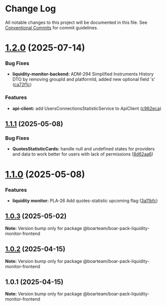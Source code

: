 # Change Log

All notable changes to this project will be documented in this file.
See [Conventional Commits](https://conventionalcommits.org) for commit guidelines.

# [1.2.0](https://github.com/boarteam/boar-pack/compare/@boarteam/boar-pack-liquidity-monitor-frontend@1.1.1...@boarteam/boar-pack-liquidity-monitor-frontend@1.2.0) (2025-07-14)


### Bug Fixes

* **liquidity-monitor-backend:** ADM-294 Simplified Instruments History DTO by removing groupId and platformId, added new optional field 's' ([ca72f1c](https://github.com/boarteam/boar-pack/commit/ca72f1c5b6e36a1eded9ab8d5685f494b0845c10))


### Features

* **api-client:** add UsersConnectionsStatisticService to ApiClient ([c962eca](https://github.com/boarteam/boar-pack/commit/c962ecacd93b2dc095d48a5a9f938a40919c40d5))





## [1.1.1](https://github.com/boarteam/boar-pack/compare/@boarteam/boar-pack-liquidity-monitor-frontend@1.1.0...@boarteam/boar-pack-liquidity-monitor-frontend@1.1.1) (2025-05-08)


### Bug Fixes

* **QuotesStatisticCards:** handle null and undefined states for providers and data to work better for users with lack of permissions ([8d62aa6](https://github.com/boarteam/boar-pack/commit/8d62aa6c3ca33f44d31878d9acf6acb405f52aa5))





# [1.1.0](https://github.com/boarteam/boar-pack/compare/@boarteam/boar-pack-liquidity-monitor-frontend@1.0.3...@boarteam/boar-pack-liquidity-monitor-frontend@1.1.0) (2025-05-08)


### Features

* **liquidity monitor:** PLA-26 Add quotes-statistic upcoming flag ([3a11bfc](https://github.com/boarteam/boar-pack/commit/3a11bfcfdcd64d83c50b848a362ef47dfcd39cd0))





## [1.0.3](https://github.com/boarteam/boar-pack/compare/@boarteam/boar-pack-liquidity-monitor-frontend@1.0.2...@boarteam/boar-pack-liquidity-monitor-frontend@1.0.3) (2025-05-02)

**Note:** Version bump only for package @boarteam/boar-pack-liquidity-monitor-frontend





## [1.0.2](https://github.com/boarteam/boar-pack/compare/@boarteam/boar-pack-liquidity-monitor-frontend@1.0.1...@boarteam/boar-pack-liquidity-monitor-frontend@1.0.2) (2025-04-15)

**Note:** Version bump only for package @boarteam/boar-pack-liquidity-monitor-frontend





## 1.0.1 (2025-04-15)

**Note:** Version bump only for package @boarteam/boar-pack-liquidity-monitor-frontend
